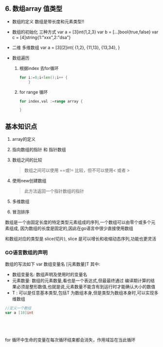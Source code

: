 ## 6. 数组array **值**类型 


- 数组的定义
	数组是带长度和元素类型!!

- 数组的初始化 三种方式
	var a = [3]int{1,2,3}
	var b = [...]bool{true,false}
	var c = [4]string{1:"xxx",2:"dsa"}

- 二维 多维数组
	var a = [3][2]int{
	{1,2},
	{11,13},
	{13,34},
	}

- 数组遍历
	1. 根据index 去for循环
		
		``` go
		for i:=0;i<len();i++ {
			}
		```

	2. for range 循环
		
		``` go
		for index,val :=range array {

		}
		```
		





## 基本知识点
1. array的定义

2. 指向数组的指针 和 指针数组

3. 数组之间的比较

   > 数组之间可以使用 ==或!= 比较，但不可以使用< 或者 >

4. 使用new创建数组

   > 此方法返回一个指针数组的指针

5. 多维数组

6. 冒泡排序


数组是一个由固定长度的特定类型元素组成的序列,一个数组可以由零个或多个元素组成,
因为数组的长度是固定的,因此在go语言中很少直接使用数组


和数组对应的类型是 slice(切片), slice 是可以增长和收缩动态序列,功能也更灵活


### GO语言数组的声明
数组的写法如下
	var 数组变量名 [元素数量]T
其中:
- 数组变量名: 数组声明及使用时的变量名
- 元素数量: 数组的元素数量,看也是一个表达式,但最最终通过 编译期计算的结果必须是整形数值,也就是说,元素数量不能含有到运行时才能确认大小的数值
- T : 可以是任意基本类型,包括T 为数组本身,但是类型为数组本身时,可以实现多维数组


``` go
//定义一个数组
var a [10]int






```
for 循环中生命的变量在每次循环结束都会消失，作用域旨在当此循环

